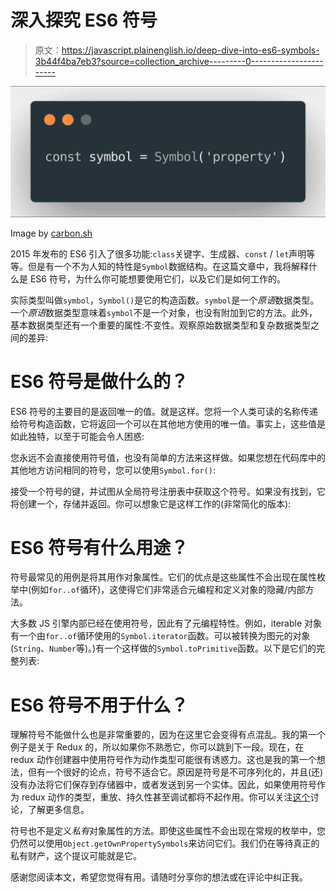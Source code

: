 # 深入探究 ES6 符号

> 原文：<https://javascript.plainenglish.io/deep-dive-into-es6-symbols-3b44f4ba7eb3?source=collection_archive---------0----------------------->

![](img/5facbe87166d1115401b504c63324742.png)

Image by [carbon.sh](https://carbon.sh)

2015 年发布的 ES6 引入了很多功能:`class`关键字、生成器、`const` / `let`声明等等。但是有一个不为人知的特性是`Symbol`数据结构。在这篇文章中，我将解释什么是 ES6 符号，为什么你可能想要使用它们，以及它们是如何工作的。

实际类型叫做`symbol`，`Symbol()`是它的构造函数。`symbol`是一个*原语*数据类型。一个*原语*数据类型意味着`symbol`不是一个对象，也没有附加到它的方法。此外，基本数据类型还有一个重要的属性:不变性。观察原始数据类型和复杂数据类型之间的差异:

# ES6 符号是做什么的？

ES6 符号的主要目的是返回唯一的值。就是这样。您将一个人类可读的名称传递给符号构造函数，它将返回一个可以在其他地方使用的唯一值。事实上，这些值是如此独特，以至于可能会令人困惑:

您永远不会直接使用符号值，也没有简单的方法来这样做。如果您想在代码库中的其他地方访问相同的符号，您可以使用`Symbol.for()`:

接受一个符号的键，并试图从全局符号注册表中获取这个符号。如果没有找到，它将创建一个，存储并返回。你可以想象它是这样工作的(非常简化的版本):

# ES6 符号有什么用途？

符号最常见的用例是将其用作对象属性。它们的优点是这些属性不会出现在属性枚举中(例如`for..of`循环)，这使得它们非常适合元编程和定义对象的隐藏/内部方法。

大多数 JS 引擎内部已经在使用符号，因此有了元编程特性。例如，iterable 对象有一个由`for..of`循环使用的`Symbol.iterator`函数。可以被转换为图元的对象(`String`、`Number`等)。)有一个这样做的`Symbol.toPrimitive`函数。以下是它们的完整列表:

# ES6 符号不用于什么？

理解符号不能做什么也是非常重要的，因为在这里它会变得有点混乱。我的第一个例子是关于 Redux 的，所以如果你不熟悉它，你可以跳到下一段。现在，在 redux 动作创建器中使用符号作为动作类型可能很有诱惑力。这也是我的第一个想法，但有一个很好的论点，符号不适合它。原因是符号是不可序列化的，并且(还)没有办法将它们保存到存储器中，或者发送到另一个实体。因此，如果使用符号作为 redux 动作的类型，重放、持久性甚至调试都将不起作用。你可以关注[这个](https://github.com/reduxjs/redux/issues/4)讨论，了解更多信息。

符号也不是定义*私有*对象属性的方法。即使这些属性不会出现在常规的枚举中，您仍然可以使用`Object.getOwnPropertySymbols`来访问它们。我们仍在等待真正的私有财产，这个提议可能就是它。

感谢您阅读本文，希望您觉得有用。请随时分享你的想法或在评论中纠正我。